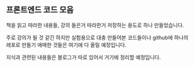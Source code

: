 ## 프론트엔드 코드 모음

책을 읽고 따라한 내용들, 강의 들은거 따라한거 저장하는 용도로 하나 만들었습니다.

주로 강의가 될 것 같긴 하지만 실험용으로 대충 만들어본 코드들이나 github에 하나의 레포로 만들기 애매한 것들은 여기에 다 올릴 예정입니다.

지식과 관련된 내용들은 블로그가 따로 있어서 거기에 정리할 예정입니다.